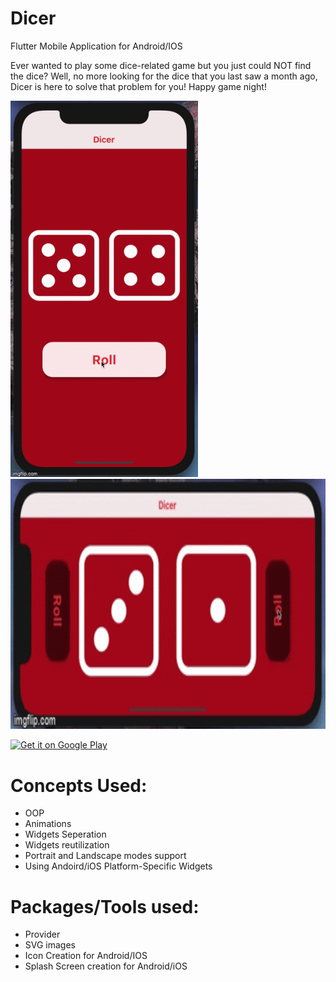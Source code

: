 # Dicer
Flutter Mobile Application for Android/IOS



Ever wanted to play some dice-related game but you just could NOT find the dice?
Well, no more looking for the dice that you last saw a month ago, Dicer is here to solve that problem for you! 
Happy game night!


<img src = "portrait.gif" width = "300" >


<img src = "lanscape.gif" height = "400" >

<a href='https://play.google.com/store/apps/details?id=com.kayanne.Dicer&pcampaignid=pcampaignidMKT-Other-global-all-co-prtnr-py-PartBadge-Mar2515-1'><img alt='Get it on Google Play' src='https://play.google.com/intl/en_us/badges/static/images/badges/en_badge_web_generic.png'/></a>

# Concepts Used:
- OOP
- Animations
- Widgets Seperation
- Widgets reutilization
- Portrait and Landscape modes support
- Using Andoird/iOS Platform-Specific Widgets 

# Packages/Tools used:
- Provider
- SVG images
- Icon Creation for Android/IOS
- Splash Screen creation for Android/iOS
